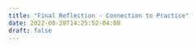 ```yaml
---
title: "Final Reflection - Connection to Practice"
date: 2022-08-28T14:25:52-04:00
draft: false
---
```


